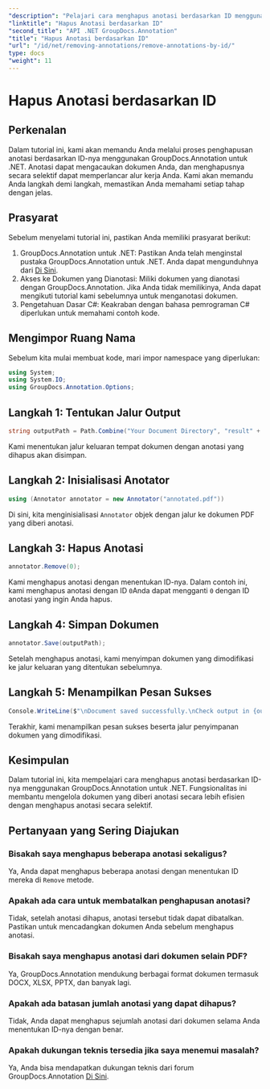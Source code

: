 ```yaml
---
"description": "Pelajari cara menghapus anotasi berdasarkan ID menggunakan GroupDocs.Annotation untuk .NET. Sederhanakan alur kerja dokumen Anda secara efisien."
"linktitle": "Hapus Anotasi berdasarkan ID"
"second_title": "API .NET GroupDocs.Annotation"
"title": "Hapus Anotasi berdasarkan ID"
"url": "/id/net/removing-annotations/remove-annotations-by-id/"
type: docs
"weight": 11
---
```


# Hapus Anotasi berdasarkan ID

## Perkenalan
Dalam tutorial ini, kami akan memandu Anda melalui proses penghapusan anotasi berdasarkan ID-nya menggunakan GroupDocs.Annotation untuk .NET. Anotasi dapat mengacaukan dokumen Anda, dan menghapusnya secara selektif dapat memperlancar alur kerja Anda. Kami akan memandu Anda langkah demi langkah, memastikan Anda memahami setiap tahap dengan jelas.
## Prasyarat
Sebelum menyelami tutorial ini, pastikan Anda memiliki prasyarat berikut:
1. GroupDocs.Annotation untuk .NET: Pastikan Anda telah menginstal pustaka GroupDocs.Annotation untuk .NET. Anda dapat mengunduhnya dari [Di Sini](https://releases.groupdocs.com/annotation/net/).
2. Akses ke Dokumen yang Dianotasi: Miliki dokumen yang dianotasi dengan GroupDocs.Annotation. Jika Anda tidak memilikinya, Anda dapat mengikuti tutorial kami sebelumnya untuk menganotasi dokumen.
3. Pengetahuan Dasar C#: Keakraban dengan bahasa pemrograman C# diperlukan untuk memahami contoh kode.

## Mengimpor Ruang Nama
Sebelum kita mulai membuat kode, mari impor namespace yang diperlukan:
```csharp
using System;
using System.IO;
using GroupDocs.Annotation.Options;
```

## Langkah 1: Tentukan Jalur Output
```csharp
string outputPath = Path.Combine("Your Document Directory", "result" + Path.GetExtension("input.pdf"));
```
Kami menentukan jalur keluaran tempat dokumen dengan anotasi yang dihapus akan disimpan.
## Langkah 2: Inisialisasi Anotator
```csharp
using (Annotator annotator = new Annotator("annotated.pdf"))
```
Di sini, kita menginisialisasi `Annotator` objek dengan jalur ke dokumen PDF yang diberi anotasi.
## Langkah 3: Hapus Anotasi
```csharp
annotator.Remove(0);
```
Kami menghapus anotasi dengan menentukan ID-nya. Dalam contoh ini, kami menghapus anotasi dengan ID `0`Anda dapat mengganti `0` dengan ID anotasi yang ingin Anda hapus.
## Langkah 4: Simpan Dokumen
```csharp
annotator.Save(outputPath);
```
Setelah menghapus anotasi, kami menyimpan dokumen yang dimodifikasi ke jalur keluaran yang ditentukan sebelumnya.
## Langkah 5: Menampilkan Pesan Sukses
```csharp
Console.WriteLine($"\nDocument saved successfully.\nCheck output in {outputPath}.");
```
Terakhir, kami menampilkan pesan sukses beserta jalur penyimpanan dokumen yang dimodifikasi.

## Kesimpulan
Dalam tutorial ini, kita mempelajari cara menghapus anotasi berdasarkan ID-nya menggunakan GroupDocs.Annotation untuk .NET. Fungsionalitas ini membantu mengelola dokumen yang diberi anotasi secara lebih efisien dengan menghapus anotasi secara selektif.
## Pertanyaan yang Sering Diajukan
### Bisakah saya menghapus beberapa anotasi sekaligus?
Ya, Anda dapat menghapus beberapa anotasi dengan menentukan ID mereka di `Remove` metode.
### Apakah ada cara untuk membatalkan penghapusan anotasi?
Tidak, setelah anotasi dihapus, anotasi tersebut tidak dapat dibatalkan. Pastikan untuk mencadangkan dokumen Anda sebelum menghapus anotasi.
### Bisakah saya menghapus anotasi dari dokumen selain PDF?
Ya, GroupDocs.Annotation mendukung berbagai format dokumen termasuk DOCX, XLSX, PPTX, dan banyak lagi.
### Apakah ada batasan jumlah anotasi yang dapat dihapus?
Tidak, Anda dapat menghapus sejumlah anotasi dari dokumen selama Anda menentukan ID-nya dengan benar.
### Apakah dukungan teknis tersedia jika saya menemui masalah?
Ya, Anda bisa mendapatkan dukungan teknis dari forum GroupDocs.Annotation [Di Sini](https://forum.groupdocs.com/c/annotation/10).